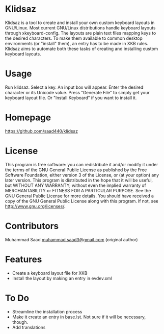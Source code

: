 # Klidsaz
Klidsaz is a tool to create and install your own custom keyboard layouts in GNU/Linux.
Most current GNU/Linux distributions handle keyboard layouts through xkeyboard-config. The layouts are plain text files mapping keys to the desired characters. To make them available to common desktop environments (or "install" them), an entry has to be made in XKB rules. Klidsaz aims to automate both these tasks of creating and installing custom keyboard layouts.

# Usage
Run klidsaz. Select a key. An input box will appear. Enter the desired character or its Unicode value.
Press "Generate File" to simply get your keyboard layout file. Or "Install Keyboard" if you want to install it.

# Homepage
https://github.com/saad440/klidsaz

# License
This program is free software: you can redistribute it and/or modify
it under the terms of the GNU General Public License as published by
the Free Software Foundation, either version 3 of the License, or
(at your option) any later version.
This program is distributed in the hope that it will be useful,
but WITHOUT ANY WARRANTY; without even the implied warranty of
MERCHANTABILITY or FITNESS FOR A PARTICULAR PURPOSE.  See the
GNU General Public License for more details.
You should have received a copy of the GNU General Public License
along with this program.  If not, see <http://www.gnu.org/licenses/>.

# Contributors
Muhammad Saad <muhammad.saad3@gmail.com>  (original author)

# Features
* Create a keyboard layout file for XKB
* Install the layout by making an entry in evdev.xml

# To Do
* Streamline the installation process
* Make it create an entry in base.lst. Not sure if it will be necessary, though.
* Add translations
